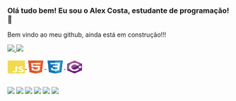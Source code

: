 ### Olá tudo bem! Eu sou o Alex Costa, estudante de programação! 👋
Bem vindo ao meu github, ainda está em construção!!!

<div align="left">
  <a href="https://github.com/Alexgcosta">
  <img height="180em" src="https://github-readme-stats.vercel.app/api?username=Alexgcosta&show_icons=true&theme=dracula&include_all_commits=true&count_private=true"/>
  <img height="180em" src="https://github-readme-stats.vercel.app/api/top-langs/?username=Alexgcosta&layout=compact&langs_count=7&theme=dracula"/>
</div>
 <div style="display: inline_block"><br>
   <img align="center" alt="Alex-Js" height="30" width="40" src="https://raw.githubusercontent.com/devicons/devicon/master/icons/javascript/javascript-plain.svg">
   <img align="center" alt="Alex-HTML" height="30" width="40" src="https://raw.githubusercontent.com/devicons/devicon/master/icons/html5/html5-original.svg">
   <img align="center" alt="Alex-CSS" height="30" width="40" src="https://raw.githubusercontent.com/devicons/devicon/master/icons/css3/css3-original.svg">
   <img align="center" alt="Alex-Csharp" height="30" width="40" src="https://raw.githubusercontent.com/devicons/devicon/master/icons/csharp/csharp-original.svg">
   
  ##
  
  <div>
    <a href = https://github.com/Alexgcosta><img src="https://img.shields.io/badge/GitHub-100000?style=for-the-badge&logo=github&logoColor=white"></a>
    <a href = https://www.linkedin.com/in/alexgcosta><img src="https://img.shields.io/badge/LinkedIn-0077B5?style=for-the-badge&logo=linkedin&logoColor=white"></a>
    <a href = https://www.twitch.tv/bob_lee_oficial><img src="https://img.shields.io/badge/Twitch-9146FF?style=for-the-badge&logo=twitch&logoColor=white"></a> 
    <a href = https://wa.me/qr/GJOVTG53QKA6K1><img src="https://img.shields.io/badge/WhatsApp-25D366?style=for-the-badge&logo=whatsapp&logoColor=white"></a>
    <a href = ><img src="https://img.shields.io/badge/Discord-7289DA?style=for-the-badge&logo=discord&logoColor=white" target="_blank"></a> 
    <a href = https://mail.google.com/mail/u/0/#inbox><img src="https://img.shields.io/badge/Gmail-D14836?style=for-the-badge&logo=gmail&logoColor=white"></a>
    
    
  </div>
<!--
